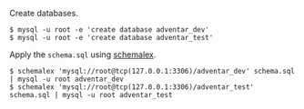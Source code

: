 Create databases.

```
$ mysql -u root -e 'create database adventar_dev'
$ mysql -u root -e 'create database adventar_test'
```

Apply the `schema.sql` using [schemalex](https://github.com/schemalex/schemalex).

```
$ schemalex 'mysql://root@tcp(127.0.0.1:3306)/adventar_dev' schema.sql | mysql -u root adventar_dev
$ schemalex 'mysql://root@tcp(127.0.0.1:3306)/adventar_test' schema.sql | mysql -u root adventar_test
```
